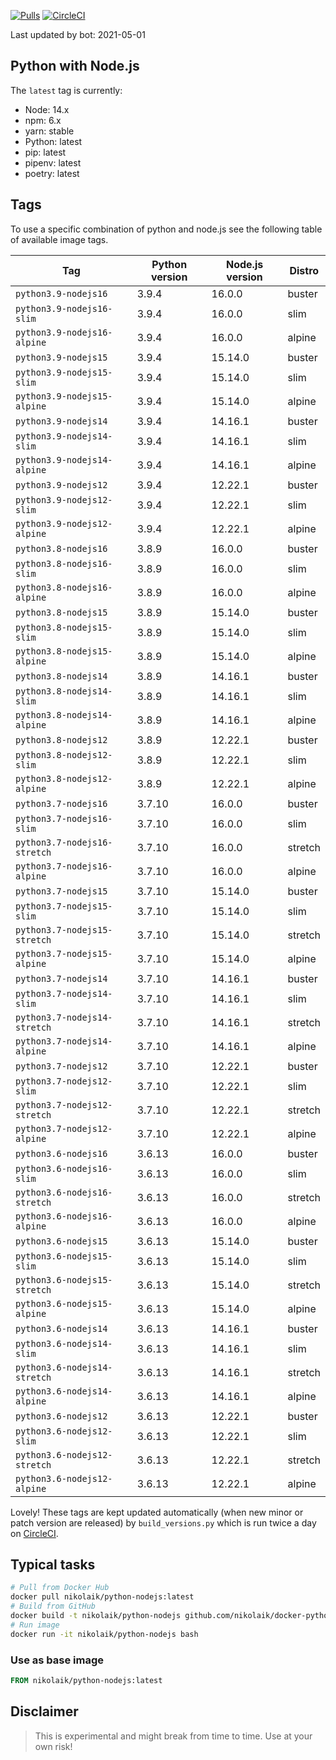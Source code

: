 [![Pulls](https://img.shields.io/docker/pulls/nikolaik/python-nodejs.svg?style=flat-square)](https://hub.docker.com/r/nikolaik/python-nodejs/)
[![CircleCI](https://img.shields.io/circleci/project/github/nikolaik/docker-python-nodejs.svg?style=flat-square)](https://circleci.com/gh/nikolaik/docker-python-nodejs)

Last updated by bot: 2021-05-01

## Python with Node.js
The `latest` tag is currently:

- Node: 14.x
- npm: 6.x
- yarn: stable
- Python: latest
- pip: latest
- pipenv: latest
- poetry: latest

## Tags
To use a specific combination of python and node.js see the following table of available image tags.

Tag | Python version | Node.js version | Distro
--- | --- | --- | ---
`python3.9-nodejs16` | 3.9.4 | 16.0.0 | buster
`python3.9-nodejs16-slim` | 3.9.4 | 16.0.0 | slim
`python3.9-nodejs16-alpine` | 3.9.4 | 16.0.0 | alpine
`python3.9-nodejs15` | 3.9.4 | 15.14.0 | buster
`python3.9-nodejs15-slim` | 3.9.4 | 15.14.0 | slim
`python3.9-nodejs15-alpine` | 3.9.4 | 15.14.0 | alpine
`python3.9-nodejs14` | 3.9.4 | 14.16.1 | buster
`python3.9-nodejs14-slim` | 3.9.4 | 14.16.1 | slim
`python3.9-nodejs14-alpine` | 3.9.4 | 14.16.1 | alpine
`python3.9-nodejs12` | 3.9.4 | 12.22.1 | buster
`python3.9-nodejs12-slim` | 3.9.4 | 12.22.1 | slim
`python3.9-nodejs12-alpine` | 3.9.4 | 12.22.1 | alpine
`python3.8-nodejs16` | 3.8.9 | 16.0.0 | buster
`python3.8-nodejs16-slim` | 3.8.9 | 16.0.0 | slim
`python3.8-nodejs16-alpine` | 3.8.9 | 16.0.0 | alpine
`python3.8-nodejs15` | 3.8.9 | 15.14.0 | buster
`python3.8-nodejs15-slim` | 3.8.9 | 15.14.0 | slim
`python3.8-nodejs15-alpine` | 3.8.9 | 15.14.0 | alpine
`python3.8-nodejs14` | 3.8.9 | 14.16.1 | buster
`python3.8-nodejs14-slim` | 3.8.9 | 14.16.1 | slim
`python3.8-nodejs14-alpine` | 3.8.9 | 14.16.1 | alpine
`python3.8-nodejs12` | 3.8.9 | 12.22.1 | buster
`python3.8-nodejs12-slim` | 3.8.9 | 12.22.1 | slim
`python3.8-nodejs12-alpine` | 3.8.9 | 12.22.1 | alpine
`python3.7-nodejs16` | 3.7.10 | 16.0.0 | buster
`python3.7-nodejs16-slim` | 3.7.10 | 16.0.0 | slim
`python3.7-nodejs16-stretch` | 3.7.10 | 16.0.0 | stretch
`python3.7-nodejs16-alpine` | 3.7.10 | 16.0.0 | alpine
`python3.7-nodejs15` | 3.7.10 | 15.14.0 | buster
`python3.7-nodejs15-slim` | 3.7.10 | 15.14.0 | slim
`python3.7-nodejs15-stretch` | 3.7.10 | 15.14.0 | stretch
`python3.7-nodejs15-alpine` | 3.7.10 | 15.14.0 | alpine
`python3.7-nodejs14` | 3.7.10 | 14.16.1 | buster
`python3.7-nodejs14-slim` | 3.7.10 | 14.16.1 | slim
`python3.7-nodejs14-stretch` | 3.7.10 | 14.16.1 | stretch
`python3.7-nodejs14-alpine` | 3.7.10 | 14.16.1 | alpine
`python3.7-nodejs12` | 3.7.10 | 12.22.1 | buster
`python3.7-nodejs12-slim` | 3.7.10 | 12.22.1 | slim
`python3.7-nodejs12-stretch` | 3.7.10 | 12.22.1 | stretch
`python3.7-nodejs12-alpine` | 3.7.10 | 12.22.1 | alpine
`python3.6-nodejs16` | 3.6.13 | 16.0.0 | buster
`python3.6-nodejs16-slim` | 3.6.13 | 16.0.0 | slim
`python3.6-nodejs16-stretch` | 3.6.13 | 16.0.0 | stretch
`python3.6-nodejs16-alpine` | 3.6.13 | 16.0.0 | alpine
`python3.6-nodejs15` | 3.6.13 | 15.14.0 | buster
`python3.6-nodejs15-slim` | 3.6.13 | 15.14.0 | slim
`python3.6-nodejs15-stretch` | 3.6.13 | 15.14.0 | stretch
`python3.6-nodejs15-alpine` | 3.6.13 | 15.14.0 | alpine
`python3.6-nodejs14` | 3.6.13 | 14.16.1 | buster
`python3.6-nodejs14-slim` | 3.6.13 | 14.16.1 | slim
`python3.6-nodejs14-stretch` | 3.6.13 | 14.16.1 | stretch
`python3.6-nodejs14-alpine` | 3.6.13 | 14.16.1 | alpine
`python3.6-nodejs12` | 3.6.13 | 12.22.1 | buster
`python3.6-nodejs12-slim` | 3.6.13 | 12.22.1 | slim
`python3.6-nodejs12-stretch` | 3.6.13 | 12.22.1 | stretch
`python3.6-nodejs12-alpine` | 3.6.13 | 12.22.1 | alpine

Lovely! These tags are kept updated automatically (when new minor or patch version are released) by `build_versions.py` which is run twice a day on [CircleCI](https://circleci.com/gh/nikolaik/docker-python-nodejs).

## Typical tasks
```bash
# Pull from Docker Hub
docker pull nikolaik/python-nodejs:latest
# Build from GitHub
docker build -t nikolaik/python-nodejs github.com/nikolaik/docker-python-nodejs
# Run image
docker run -it nikolaik/python-nodejs bash
```

### Use as base image
```Dockerfile
FROM nikolaik/python-nodejs:latest
```

## Disclaimer
> This is experimental and might break from time to time. Use at your own risk!
